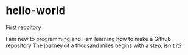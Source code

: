 # hello-world
First repoitory

I am new to programming and I am learning how to make a Github repository
The journey of a thousand miles begins with a step, isn't it?
